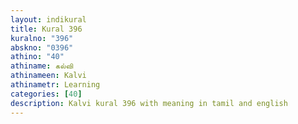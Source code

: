```yaml
---
layout: indikural
title: Kural 396
kuralno: "396"
abskno: "0396"
athino: "40"
athiname: கல்வி
athinameen: Kalvi
athinametr: Learning
categories: [40]
description: Kalvi kural 396 with meaning in tamil and english 
---
```


